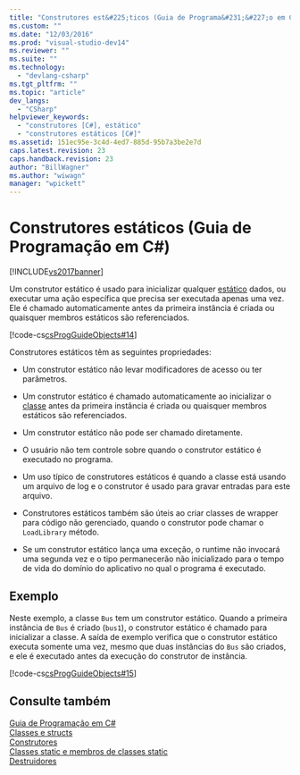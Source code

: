 ```yaml
---
title: "Construtores est&#225;ticos (Guia de Programa&#231;&#227;o em C#) | Microsoft Docs"
ms.custom: ""
ms.date: "12/03/2016"
ms.prod: "visual-studio-dev14"
ms.reviewer: ""
ms.suite: ""
ms.technology: 
  - "devlang-csharp"
ms.tgt_pltfrm: ""
ms.topic: "article"
dev_langs: 
  - "CSharp"
helpviewer_keywords: 
  - "construtores [C#], estático"
  - "construtores estáticos [C#]"
ms.assetid: 151ec95e-3c4d-4ed7-885d-95b7a3be2e7d
caps.latest.revision: 23
caps.handback.revision: 23
author: "BillWagner"
ms.author: "wiwagn"
manager: "wpickett"
---
```

# Construtores est&#225;ticos (Guia de Programa&#231;&#227;o em C#)
[!INCLUDE[vs2017banner](../../../csharp/includes/vs2017banner.md)]

Um construtor estático é usado para inicializar qualquer  [estático](../../../csharp/language-reference/keywords/static.md) dados, ou executar uma ação específica que precisa ser executada apenas uma vez.  Ele é chamado automaticamente antes da primeira instância é criada ou quaisquer membros estáticos são referenciados.  
  
 [!code-cs[csProgGuideObjects#14](../../../csharp/programming-guide/classes-and-structs/codesnippet/CSharp/static-constructors_1.cs)]  
  
 Construtores estáticos têm as seguintes propriedades:  
  
-   Um construtor estático não levar modificadores de acesso ou ter parâmetros.  
  
-   Um construtor estático é chamado automaticamente ao inicializar o  [classe](../../../csharp/language-reference/keywords/class.md) antes da primeira instância é criada ou quaisquer membros estáticos são referenciados.  
  
-   Um construtor estático não pode ser chamado diretamente.  
  
-   O usuário não tem controle sobre quando o construtor estático é executado no programa.  
  
-   Um uso típico de construtores estáticos é quando a classe está usando um arquivo de log e o construtor é usado para gravar entradas para este arquivo.  
  
-   Construtores estáticos também são úteis ao criar classes de wrapper para código não gerenciado, quando o construtor pode chamar o `LoadLibrary` método.  
  
-   Se um construtor estático lança uma exceção, o runtime não invocará uma segunda vez e o tipo permanecerão não inicializado para o tempo de vida do domínio do aplicativo no qual o programa é executado.  
  
## Exemplo  
 Neste exemplo, a classe `Bus` tem um construtor estático.  Quando a primeira instância de `Bus` é criado \(`bus1`\), o construtor estático é chamado para inicializar a classe.  A saída de exemplo verifica que o construtor estático executa somente uma vez, mesmo que duas instâncias do `Bus` são criados, e ele é executado antes da execução do construtor de instância.  
  
 [!code-cs[csProgGuideObjects#15](../../../csharp/programming-guide/classes-and-structs/codesnippet/CSharp/static-constructors_2.cs)]  
  
## Consulte também  
 [Guia de Programação em C\#](../../../csharp/programming-guide/index.md)   
 [Classes e structs](../../../csharp/programming-guide/classes-and-structs/index.md)   
 [Construtores](../../../csharp/programming-guide/classes-and-structs/constructors.md)   
 [Classes static e membros de classes static](../../../csharp/programming-guide/classes-and-structs/static-classes-and-static-class-members.md)   
 [Destruidores](../../../csharp/programming-guide/classes-and-structs/destructors.md)